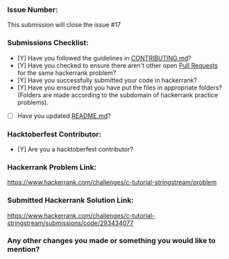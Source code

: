 ### Issue Number:

This submission will close the issue #17

### Submissions Checklist:

* [Y] Have you followed the guidelines in [CONTRIBUTING.md](https://github.com/Riddhi9570/HackerrankPracticeProblems/blob/main/CONTRIBUTING.md)?
* [Y] Have you checked to ensure there aren't other open [Pull Requests](https://github.com/Riddhi9570/HackerrankPracticeProblems/pulls) for the same hackerrank problem?
* [Y] Have you successfully submitted your code in hackerrank?
* [Y] Have you ensured that you have put the files in appropriate folders? (Folders are made according to the subdomain of hackerrank practice problems).
* [ ] Have you updated [README.md](https://github.com/Riddhi9570/HackerrankPracticeProblems/blob/main/README.md)?

### Hacktoberfest Contributor:

* [Y] Are you a hacktoberfest contributor?

### Hackerrank Problem Link:
https://www.hackerrank.com/challenges/c-tutorial-stringstream/problem

### Submitted Hackerrank Solution Link:
https://www.hackerrank.com/challenges/c-tutorial-stringstream/submissions/code/293434077


### Any other changes you made or something you would like to mention?

<!-- Write NA if not applicable-->
